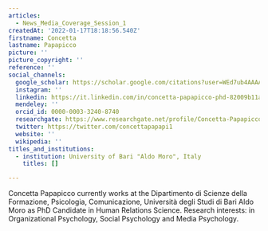 ```yaml
---
articles:
  - News_Media_Coverage_Session_1
createdAt: '2022-01-17T18:18:56.540Z'
firstname: Concetta
lastname: Papapicco
picture: ''
picture_copyright: ''
reference: ''
social_channels:
  google_scholar: https://scholar.google.com/citations?user=WEd7ub4AAAAJ&hl=fr&oi=sra
  instagram: ''
  linkedin: https://it.linkedin.com/in/concetta-papapicco-phd-82009b11a
  mendeley: ''
  orcid_id: 0000-0003-3240-8740
  researchgate: https://www.researchgate.net/profile/Concetta-Papapicco
  twitter: https://twitter.com/concettapapapi1
  website: ''
  wikipedia: ''
titles_and_institutions:
  - institution: University of Bari "Aldo Moro", Italy
    titles: []

---
```

Concetta Papapicco currently works at the Dipartimento di Scienze della Formazione, Psicologia, Comunicazione, Università degli Studi di Bari Aldo Moro as PhD Candidate in Human Relations Science. Research interests: in Organizational Psychology, Social Psychology and Media Psychology.